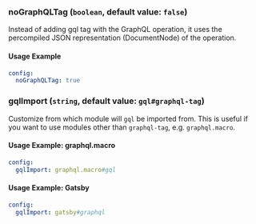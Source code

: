 ### noGraphQLTag (`boolean`, default value: `false`)

Instead of adding gql tag with the GraphQL operation, it uses the percompiled JSON representation (DocumentNode) of the operation.

#### Usage Example

```yml
config:
  noGraphQLTag: true
```

### gqlImport (`string`, default value: `gql#graphql-tag`)

Customize from which module will `gql` be imported from. This is useful if you want to use modules other than `graphql-tag`, e.g. `graphql.macro`.

#### Usage Example: graphql.macro

```yml
config:
  gqlImport: graphql.macro#gql
```

#### Usage Example: Gatsby

```yml
config:
  gqlImport: gatsby#graphql
```
